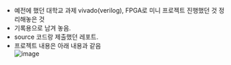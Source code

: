 - 예전에 했던 대학교 과제 vivado(verilog), FPGA로 미니 프로젝트 진행했던 것 정리해놓은 것
- 기록용으로 남겨 놓음.
- source 코드랑 제출했던 레포트.
- 프로젝트 내용은 아래 내용과 같음   
![image](https://user-images.githubusercontent.com/96903347/167577260-92ccad02-625a-496c-9436-fb4355039ec6.png)

